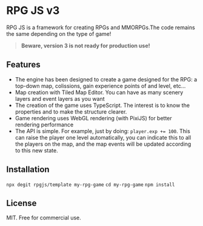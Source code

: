 # RPG JS v3

RPG JS is a framework for creating RPGs and MMORPGs.The code remains the same depending on the type of game!

> **Beware, version 3 is not ready for production use!**

## Features

* The engine has been designed to create a game designed for the RPG: a top-down map, colissions, gain experience points of and level, etc...
* Map creation with Tiled Map Editor. You can have as many scenery layers and event layers as you want
* The creation of the game uses TypeScript. The interest is to know the properties and to make the structure clearer.
* Game rendering uses WebGL rendering (with PixiJS) for better rendering performance
* The API is simple. For example, just by doing: `player.exp += 100`. This can raise the player one level automatically, you can indicate this to all the players on the map, and the map events will be updated according to this new state.

## Installation 

`npx degit rpgjs/template my-rpg-game`
`cd my-rpg-game`
`npm install`

## License
MIT. Free for commercial use.